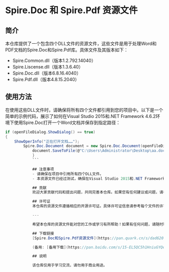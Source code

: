 # Spire.Doc 和 Spire.Pdf 资源文件

## 简介
本仓库提供了一个包含四个DLL文件的资源文件，这些文件是用于处理Word和PDF文档的Spire.Doc和Spire.Pdf库。具体文件及其版本如下：
- Spire.Common.dll（版本1.2.792.14040）
- Spire.Liscense.dll（版本1.3.6.40）
- Spire.Doc.dll（版本6.8.16.4040）
- Spire.Pdf.dll（版本4.8.15.2040）

## 使用方法
在使用这些DLL文件时，请确保将所有四个文件都引用到您的项目中。以下是一个简单的示例代码，展示了如何在Visual Studio 2015和.NET Framework 4.6.2环境下使用Spire.Doc打开一个Word文档并保存到指定路径：

```csharp
if (openFileDialog.ShowDialog() == true)
{
    ShowOperInfo("正在打开文档……");
        Spire.Doc.Document document = new Spire.Doc.Document(openFileDialog.FileName);
            document.SaveToFile(@"C:\Users\Administrator\Desktop\aa.docx");
            }
            ```

            ## 注意事项
            - 请确保在项目中引用所有四个DLL文件。
            - 本资源文件已经过测试，确保在Visual Studio 2015和.NET Framework 4.6.2环境下完全可用。

            ## 贡献
            欢迎大家贡献代码和提出问题，共同完善本仓库。如果您有任何建议或问题，请在GitHub上提交Issue或Pull Request。

            ## 许可证
            本仓库的资源文件遵循相应的开源许可证。具体许可证信息请参考每个文件的许可证声明。

            ---

            希望本仓库的资源文件能对您的工作或学习有所帮助！如果有任何问题，请随时联系我们。

            ## 下载链接
            [Spire.Doc和Spire.Pdf资源文件](https://pan.quark.cn/s/dad620c2507d) 

            (备用: [备用下载](https://pan.baidu.com/s/15-EL5QC5h1HniuGYQepgGg?pwd=1234))

            ## 说明

            该仓库仅用于学习交流，请勿用于商业用途。
